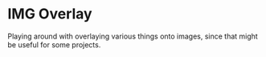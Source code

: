 # IMG Overlay

Playing around with overlaying various things onto images, since that might be useful for some projects.
